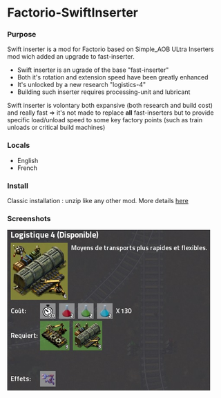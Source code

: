 # Factorio-SwiftInserter

### Purpose
Swift inserter is a mod for Factorio based on Simple_AOB ULtra Inserters mod wich added an upgrade to fast-inserter.

* Swift inserter is an ugrade of the base "fast-inserter"
* Both it's rotation and extension speed have been greatly enhanced
* It's unlocked by a new research "logistics-4"
* Building such inserter requires processing-unit and lubricant

Swift inserter is volontary both expansive (both research and build cost) and really fast => it's not made to replace **all** fast-inserters but to provide specific load/unload speed to some key factory points (such as train unloads or critical build machines)

### Locals
* English
* French

### Install
Classic installation : unzip like any other mod.
More details [here](https://wiki.factorio.com/index.php?title=Installing_Mods)

### Screenshots

![Screenshot](https://github.com/SLE-TheRealOne/Factorio-SwiftInserter/blob/master/graphics/Screenshots-Research.jpg)
